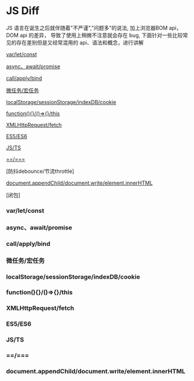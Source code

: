 # JS Diff

JS 语言在诞生之后就伴随着"不严谨","问题多"的说法, 加上浏览器BOM api，DOM api 的差异， 导致了使用上稍微不注意就会存在 bug,
下面针对一些比较常见的存在差别但是又经常混用的 api、语法和概念，进行讲解

[var/let/const](./chapter2-sub/var-let-const.md)

[async、await/promise](#async、await/promise)

[call/apply/bind](#call/apply/bind)

[微任务/宏任务](#微任务/宏任务)

[localStorage/sessionStorage/indexDB/cookie](#localStorage/sessionStorage/indexDB/cookie)

[function(){}/()=>{}/this](#function(){}/()=>{}/this)

[XMLHttpRequest/fetch](#XMLHttpRequest/fetch)

[ES5/ES6](#ES5ES6)

[JS/TS](#JS/TS)

[==/===](#==/===)

[防抖debounce/节流throttle]

[document.appendChild/document.write/element.innerHTML](#document.appendChild/document.write/element.innerHTML)

[闭包]

### var/let/const

### async、await/promise

### call/apply/bind

### 微任务/宏任务

### localStorage/sessionStorage/indexDB/cookie

### function(){}/()=>{}/this

### XMLHttpRequest/fetch

### ES5/ES6

### JS/TS

### ==/===

### document.appendChild/document.write/element.innerHTML
